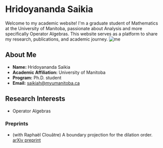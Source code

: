 # Hridoyananda Saikia

Welcome to my academic website! I'm a graduate student of Mathematics at the University of Manitoba, passionate about Analysis and more specifically Operator Algebras. This website serves as a platform to share my research, publications, and academic journey.
![me](https://github.com/hridoyananda/hridoy.github.io/assets/149207025/87a8e64c-c470-4ced-90f0-5aec59e6f811)

## About Me

- **Name:** Hridoyananda Saikia
- **Academic Affiliation:** University of Manitoba
- **Program:** Ph.D. student
- **Email:** saikiah@myumanitoba.ca



## Research Interests

- Operator Algebras


### Preprints

- (with Raphaël Clouâtre) A boundary projection for the dilation order. [arXiv preprint](https://arxiv.org/abs/2310.17601)

